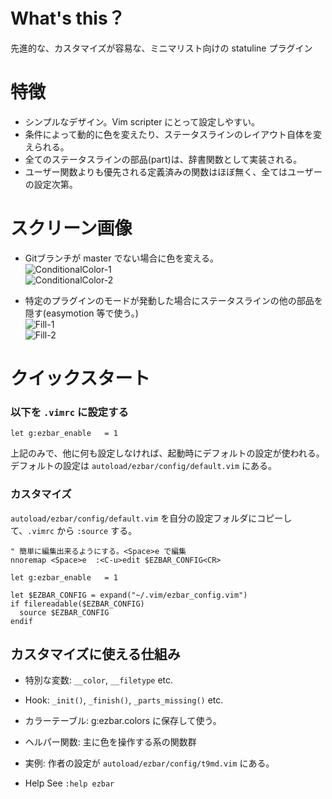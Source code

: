 # What's this？
先進的な、カスタマイズが容易な、ミニマリスト向けの statuline プラグイン

# 特徴
* シンプルなデザイン。Vim scripter にとって設定しやすい。
* 条件によって動的に色を変えたり、ステータスラインのレイアウト自体を変えられる。
* 全てのステータスラインの部品(part)は、辞書関数として実装される。
* ユーザー関数よりも優先される定義済みの関数はほぼ無く、全てはユーザーの設定次第。

# スクリーン画像
* Gitブランチが master でない場合に色を変える。  
![ConditionalColor-1](https://raw.github.com/t9md/t9md/master/img/ezbar/ezbar_conditional_color1.png)  
![ConditionalColor-2](https://raw.github.com/t9md/t9md/master/img/ezbar/ezbar_conditional_color2.png)  

* 特定のプラグインのモードが発動した場合にステータスラインの他の部品を隠す(easymotion 等で使う。)  
![Fill-1](https://raw.github.com/t9md/t9md/master/img/ezbar/ezbar_fill1.png)  
![Fill-2](https://raw.github.com/t9md/t9md/master/img/ezbar/ezbar_fill2.png)  

# クイックスタート

### 以下を `.vimrc` に設定する

```Vim
let g:ezbar_enable   = 1
```

上記のみで、他に何も設定しなければ、起動時にデフォルトの設定が使われる。
デフォルトの設定は `autoload/ezbar/config/default.vim` にある。

### カスタマイズ

`autoload/ezbar/config/default.vim` を自分の設定フォルダにコピーして、`.vimrc` から `:source` する。

```Vim
" 簡単に編集出来るようにする。<Space>e で編集
nnoremap <Space>e  :<C-u>edit $EZBAR_CONFIG<CR>

let g:ezbar_enable   = 1

let $EZBAR_CONFIG = expand("~/.vim/ezbar_config.vim")
if filereadable($EZBAR_CONFIG)
  source $EZBAR_CONFIG
endif
```

## カスタマイズに使える仕組み

* 特別な変数: `__color`, `__filetype` etc.
* Hook: `_init()`, `_finish()`, `_parts_missing()` etc.
* カラーテーブル: g:ezbar.colors に保存して使う。
* ヘルパー関数: 主に色を操作する系の関数群

* 実例:
作者の設定が `autoload/ezbar/config/t9md.vim` にある。

* Help
See `:help ezbar`
